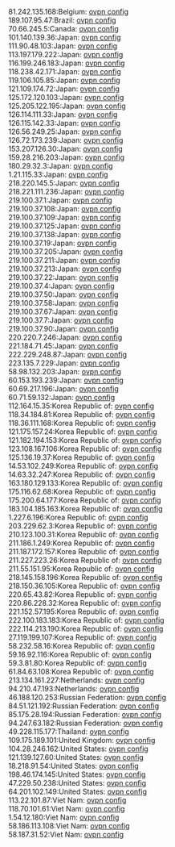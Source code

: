 81.242.135.168:Belgium: [ovpn config](vpn/81_242_135_168.ovpn)  
189.107.95.47:Brazil: [ovpn config](vpn/189_107_95_47.ovpn)  
70.66.245.5:Canada: [ovpn config](vpn/70_66_245_5.ovpn)  
101.140.139.36:Japan: [ovpn config](vpn/101_140_139_36.ovpn)  
111.90.48.103:Japan: [ovpn config](vpn/111_90_48_103.ovpn)  
113.197.179.222:Japan: [ovpn config](vpn/113_197_179_222.ovpn)  
116.199.246.183:Japan: [ovpn config](vpn/116_199_246_183.ovpn)  
118.238.42.171:Japan: [ovpn config](vpn/118_238_42_171.ovpn)  
119.106.105.85:Japan: [ovpn config](vpn/119_106_105_85.ovpn)  
121.109.174.72:Japan: [ovpn config](vpn/121_109_174_72.ovpn)  
125.172.120.103:Japan: [ovpn config](vpn/125_172_120_103.ovpn)  
125.205.122.195:Japan: [ovpn config](vpn/125_205_122_195.ovpn)  
126.114.111.33:Japan: [ovpn config](vpn/126_114_111_33.ovpn)  
126.115.142.33:Japan: [ovpn config](vpn/126_115_142_33.ovpn)  
126.56.249.25:Japan: [ovpn config](vpn/126_56_249_25.ovpn)  
126.72.173.239:Japan: [ovpn config](vpn/126_72_173_239.ovpn)  
153.207.126.30:Japan: [ovpn config](vpn/153_207_126_30.ovpn)  
159.28.216.203:Japan: [ovpn config](vpn/159_28_216_203.ovpn)  
180.29.32.3:Japan: [ovpn config](vpn/180_29_32_3.ovpn)  
1.21.115.33:Japan: [ovpn config](vpn/1_21_115_33.ovpn)  
218.220.145.5:Japan: [ovpn config](vpn/218_220_145_5.ovpn)  
218.221.111.236:Japan: [ovpn config](vpn/218_221_111_236.ovpn)  
219.100.37.1:Japan: [ovpn config](vpn/219_100_37_1.ovpn)  
219.100.37.108:Japan: [ovpn config](vpn/219_100_37_108.ovpn)  
219.100.37.109:Japan: [ovpn config](vpn/219_100_37_109.ovpn)  
219.100.37.125:Japan: [ovpn config](vpn/219_100_37_125.ovpn)  
219.100.37.138:Japan: [ovpn config](vpn/219_100_37_138.ovpn)  
219.100.37.19:Japan: [ovpn config](vpn/219_100_37_19.ovpn)  
219.100.37.205:Japan: [ovpn config](vpn/219_100_37_205.ovpn)  
219.100.37.211:Japan: [ovpn config](vpn/219_100_37_211.ovpn)  
219.100.37.213:Japan: [ovpn config](vpn/219_100_37_213.ovpn)  
219.100.37.22:Japan: [ovpn config](vpn/219_100_37_22.ovpn)  
219.100.37.4:Japan: [ovpn config](vpn/219_100_37_4.ovpn)  
219.100.37.50:Japan: [ovpn config](vpn/219_100_37_50.ovpn)  
219.100.37.58:Japan: [ovpn config](vpn/219_100_37_58.ovpn)  
219.100.37.67:Japan: [ovpn config](vpn/219_100_37_67.ovpn)  
219.100.37.7:Japan: [ovpn config](vpn/219_100_37_7.ovpn)  
219.100.37.90:Japan: [ovpn config](vpn/219_100_37_90.ovpn)  
220.220.7.246:Japan: [ovpn config](vpn/220_220_7_246.ovpn)  
221.184.71.45:Japan: [ovpn config](vpn/221_184_71_45.ovpn)  
222.229.248.87:Japan: [ovpn config](vpn/222_229_248_87.ovpn)  
223.135.7.229:Japan: [ovpn config](vpn/223_135_7_229.ovpn)  
58.98.132.203:Japan: [ovpn config](vpn/58_98_132_203.ovpn)  
60.153.193.239:Japan: [ovpn config](vpn/60_153_193_239.ovpn)  
60.69.217.196:Japan: [ovpn config](vpn/60_69_217_196.ovpn)  
60.71.59.132:Japan: [ovpn config](vpn/60_71_59_132.ovpn)  
112.164.15.35:Korea Republic of: [ovpn config](vpn/112_164_15_35.ovpn)  
118.34.184.81:Korea Republic of: [ovpn config](vpn/118_34_184_81.ovpn)  
118.36.111.168:Korea Republic of: [ovpn config](vpn/118_36_111_168.ovpn)  
121.175.157.24:Korea Republic of: [ovpn config](vpn/121_175_157_24.ovpn)  
121.182.194.153:Korea Republic of: [ovpn config](vpn/121_182_194_153.ovpn)  
123.108.167.106:Korea Republic of: [ovpn config](vpn/123_108_167_106.ovpn)  
125.136.19.37:Korea Republic of: [ovpn config](vpn/125_136_19_37.ovpn)  
14.53.102.249:Korea Republic of: [ovpn config](vpn/14_53_102_249.ovpn)  
14.63.32.247:Korea Republic of: [ovpn config](vpn/14_63_32_247.ovpn)  
163.180.129.133:Korea Republic of: [ovpn config](vpn/163_180_129_133.ovpn)  
175.116.62.68:Korea Republic of: [ovpn config](vpn/175_116_62_68.ovpn)  
175.200.64.177:Korea Republic of: [ovpn config](vpn/175_200_64_177.ovpn)  
183.104.185.163:Korea Republic of: [ovpn config](vpn/183_104_185_163.ovpn)  
1.227.6.196:Korea Republic of: [ovpn config](vpn/1_227_6_196.ovpn)  
203.229.62.3:Korea Republic of: [ovpn config](vpn/203_229_62_3.ovpn)  
210.123.100.31:Korea Republic of: [ovpn config](vpn/210_123_100_31.ovpn)  
211.186.1.249:Korea Republic of: [ovpn config](vpn/211_186_1_249.ovpn)  
211.187.172.157:Korea Republic of: [ovpn config](vpn/211_187_172_157.ovpn)  
211.227.223.26:Korea Republic of: [ovpn config](vpn/211_227_223_26.ovpn)  
211.55.151.95:Korea Republic of: [ovpn config](vpn/211_55_151_95.ovpn)  
218.145.158.196:Korea Republic of: [ovpn config](vpn/218_145_158_196.ovpn)  
218.150.36.105:Korea Republic of: [ovpn config](vpn/218_150_36_105.ovpn)  
220.65.43.82:Korea Republic of: [ovpn config](vpn/220_65_43_82.ovpn)  
220.86.228.32:Korea Republic of: [ovpn config](vpn/220_86_228_32.ovpn)  
221.152.57.195:Korea Republic of: [ovpn config](vpn/221_152_57_195.ovpn)  
222.100.183.183:Korea Republic of: [ovpn config](vpn/222_100_183_183.ovpn)  
222.114.213.190:Korea Republic of: [ovpn config](vpn/222_114_213_190.ovpn)  
27.119.199.107:Korea Republic of: [ovpn config](vpn/27_119_199_107.ovpn)  
58.232.58.16:Korea Republic of: [ovpn config](vpn/58_232_58_16.ovpn)  
59.16.92.116:Korea Republic of: [ovpn config](vpn/59_16_92_116.ovpn)  
59.3.81.80:Korea Republic of: [ovpn config](vpn/59_3_81_80.ovpn)  
61.84.63.108:Korea Republic of: [ovpn config](vpn/61_84_63_108.ovpn)  
213.134.161.227:Netherlands: [ovpn config](vpn/213_134_161_227.ovpn)  
94.210.47.193:Netherlands: [ovpn config](vpn/94_210_47_193.ovpn)  
46.188.120.253:Russian Federation: [ovpn config](vpn/46_188_120_253.ovpn)  
84.51.121.192:Russian Federation: [ovpn config](vpn/84_51_121_192.ovpn)  
85.175.28.194:Russian Federation: [ovpn config](vpn/85_175_28_194.ovpn)  
94.247.63.182:Russian Federation: [ovpn config](vpn/94_247_63_182.ovpn)  
49.228.115.177:Thailand: [ovpn config](vpn/49_228_115_177.ovpn)  
109.175.189.101:United Kingdom: [ovpn config](vpn/109_175_189_101.ovpn)  
104.28.246.162:United States: [ovpn config](vpn/104_28_246_162.ovpn)  
121.139.127.60:United States: [ovpn config](vpn/121_139_127_60.ovpn)  
18.218.91.54:United States: [ovpn config](vpn/18_218_91_54.ovpn)  
198.46.174.145:United States: [ovpn config](vpn/198_46_174_145.ovpn)  
47.229.50.238:United States: [ovpn config](vpn/47_229_50_238.ovpn)  
64.201.102.149:United States: [ovpn config](vpn/64_201_102_149.ovpn)  
113.22.101.87:Viet Nam: [ovpn config](vpn/113_22_101_87.ovpn)  
118.70.101.61:Viet Nam: [ovpn config](vpn/118_70_101_61.ovpn)  
1.54.12.180:Viet Nam: [ovpn config](vpn/1_54_12_180.ovpn)  
58.186.113.108:Viet Nam: [ovpn config](vpn/58_186_113_108.ovpn)  
58.187.31.52:Viet Nam: [ovpn config](vpn/58_187_31_52.ovpn)  
